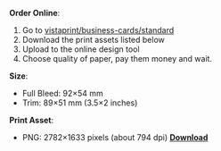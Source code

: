 **Order Online**:
1. Go to [vistaprint/business-cards/standard](https://www.vistaprint.in/business-cards/standard)
2. Download the print assets listed below
3. Upload to the online design tool
4. Choose quality of paper, pay them money and wait.

**Size**:
* Full Bleed: 92×54 mm
* Trim: 89×51 mm (3.5×2 inches)

**Print Asset**:
* PNG: 2782×1633 pixels (about 794 dpi) [**Download**](https://github.com/irusu/telugulo-kaavaali-merch/raw/main/out/vistaprint/visiting-card-standard/visiting-card-standard_blue.png)